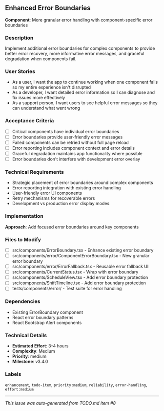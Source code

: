 ## Enhanced Error Boundaries

**Component**: More granular error handling with component-specific error boundaries

### Description
Implement additional error boundaries for complex components to provide better error recovery, more informative error messages, and graceful degradation when components fail.

### User Stories
- As a user, I want the app to continue working when one component fails so my entire experience isn't disrupted
- As a developer, I want detailed error information so I can diagnose and fix issues more effectively
- As a support person, I want users to see helpful error messages so they can understand what went wrong

### Acceptance Criteria
- [ ] Critical components have individual error boundaries
- [ ] Error boundaries provide user-friendly error messages
- [ ] Failed components can be retried without full page reload
- [ ] Error reporting includes component context and error details
- [ ] Graceful degradation maintains app functionality where possible
- [ ] Error boundaries don't interfere with development error overlay

### Technical Requirements
- Strategic placement of error boundaries around complex components
- Error reporting integration with existing error handling
- User-friendly error UI components
- Retry mechanisms for recoverable errors
- Development vs production error display modes

### Implementation
**Approach**: Add focused error boundaries around key components

### Files to Modify
- [ ] src/components/ErrorBoundary.tsx - Enhance existing error boundary
- [ ] src/components/error/ComponentErrorBoundary.tsx - New granular error boundary
- [ ] src/components/error/ErrorFallback.tsx - Reusable error fallback UI
- [ ] src/components/CurrentStatus.tsx - Wrap with error boundary
- [ ] src/components/ScheduleView.tsx - Add error boundary protection
- [ ] src/components/ShiftTimeline.tsx - Add error boundary protection
- [ ] tests/components/error/ - Test suite for error handling

### Dependencies
- Existing ErrorBoundary component
- React error boundary patterns
- React Bootstrap Alert components

### Technical Details
- **Estimated Effort**: 3-4 hours
- **Complexity**: Medium
- **Priority**: medium
- **Milestone**: v3.4.0

### Labels
`enhancement`, `todo-item`, `priority:medium`, `reliability`, `error-handling`, `effort:medium`

---
*This issue was auto-generated from TODO.md item #8*
